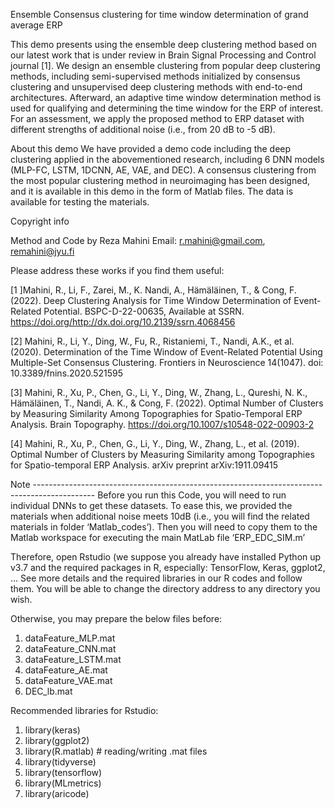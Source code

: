 Ensemble Consensus clustering for time window determination of grand average ERP

This demo presents using the ensemble deep clustering method based on our latest work that is under review in Brain Signal Processing and Control journal [1]. We design an ensemble clustering from popular deep clustering methods, including semi-supervised methods initialized by consensus clustering and unsupervised deep clustering methods with end-to-end architectures. Afterward, an adaptive time window determination method is used for qualifying and determining the time window for the ERP of interest. For an assessment, we apply the proposed method to ERP dataset with different strengths of additional noise (i.e., from 20 dB to -5 dB).

About this demo
We have provided a demo code including the deep clustering applied in the abovementioned research, including 6 DNN models (MLP-FC, LSTM, 1DCNN, AE, VAE, and DEC). A consensus clustering from the most popular clustering method in neuroimaging has been designed, and it is available in this demo in the form of Matlab files. The data is available for testing the materials.


Copyright info

Method and Code by Reza Mahini 
Email: r.mahini@gmail.com, remahini@jyu.fi

Please address these works if you find them useful:

[1 ]Mahini, R., Li, F., Zarei, M., K. Nandi, A., Hämäläinen, T., & Cong, F. (2022). Deep Clustering Analysis for Time Window Determination of Event-Related Potential. BSPC-D-22-00635, Available at SSRN. https://doi.org/http://dx.doi.org/10.2139/ssrn.4068456

[2] Mahini, R., Li, Y., Ding, W., Fu, R., Ristaniemi, T., Nandi, A.K., et al. (2020). Determination of the Time Window of Event-Related Potential Using Multiple-Set Consensus Clustering. Frontiers in Neuroscience 14(1047). doi: 10.3389/fnins.2020.521595

[3] Mahini, R., Xu, P., Chen, G., Li, Y., Ding, W., Zhang, L., Qureshi, N. K., Hämäläinen, T., Nandi, A. K., & Cong, F. (2022). Optimal Number of Clusters by Measuring Similarity Among Topographies for Spatio-Temporal ERP Analysis. Brain Topography. https://doi.org/10.1007/s10548-022-00903-2

[4] Mahini, R., Xu, P., Chen, G., Li, Y., Ding, W., Zhang, L., et al. (2019). Optimal Number of Clusters by Measuring Similarity among Topographies for Spatio-temporal ERP Analysis. arXiv preprint arXiv:1911.09415


Note ---------------------------------------------------------------------------------------------
Before you run this Code, you will need to run individual DNNs to get these datasets. 
To ease this, we provided the materials when additional noise meets 10dB (i.e., you will find the related materials in folder ‘Matlab_codes’). Then you will need to copy them to the Matlab workspace for executing the main MatLab file ‘ERP_EDC_SIM.m’

Therefore, open Rstudio (we suppose you already have installed Python up v3.7 and the required packages in R, especially: TensorFlow, Keras, ggplot2, ... 
See more details and the required libraries in our R codes and follow them. You will be able to change the directory address to any directory you wish.

 Otherwise, you may prepare the below files before:
1.	dataFeature_MLP.mat
2.	dataFeature_CNN.mat
3.	dataFeature_LSTM.mat
4.	dataFeature_AE.mat
5.	dataFeature_VAE.mat
6.	DEC_lb.mat

Recommended libraries for Rstudio:
1.	library(keras)
2.	library(ggplot2)
3.	library(R.matlab) # reading/writing .mat files
4.	library(tidyverse)
5.	library(tensorflow)
6.	library(MLmetrics)
7.	library(aricode)
